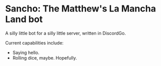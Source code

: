 # Sancho: The Matthew's La Mancha Land bot
A silly little bot for a silly little server, written in DiscordGo.

Current capabilities include:
- Saying hello.
- Rolling dice, maybe. Hopefully.
